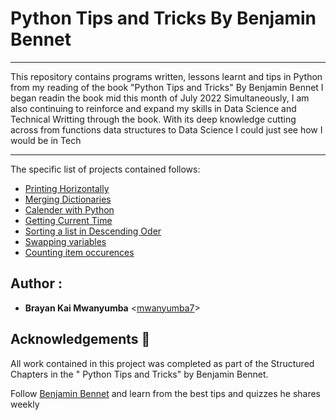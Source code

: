 # Python Tips and Tricks By Benjamin Bennet
---

This repository contains programs written, lessons learnt and tips in Python from my reading of the book "Python Tips and Tricks" By Benjamin Bennet
I began readin the book mid this month of July 2022 
Simultaneously, I am also continuing to reinforce and expand my skills in Data Science and Technical Writting through the book. With its deep knowledge cutting across from functions data structures to Data Science I could just see how I would be in Tech 
 
---

The specific list of projects contained follows:

* [Printing Horizontally](https://github.com/mwanyumba7/Python-Tips/tree/main/Printing_Horizontally)
* [Merging Dictionaries](https://github.com/mwanyumba7/Python-Tips/tree/main/Merging_Dictionaries)
* [Calender with Python](https://github.com/mwanyumba7/Python-Tips/tree/main/Python_Calender)
* [Getting Current Time](https://github.com/mwanyumba7/Python-Tips/tree/main/Get_Current_Time)
* [Sorting a list in Descending Oder](https://github.com/mwanyumba7/Python-Tips/tree/main/Descending_Sorting)
* [Swapping variables](https://github.com/mwanyumba7/Python-Tips/tree/main/Swapping_Variables)
* [Counting item occurences](https://github.com/mwanyumba7/Python-Tips/tree/main/Counting_Item_Occurences)



## Author :

* **Brayan Kai Mwanyumba** <[mwanyumba7](https://github.com/mwanyumba7)>

## Acknowledgements :pray:

All work contained in this project was completed as part of the Structured Chapters in the " Python Tips and Tricks" by Benjamin Bennet.


Follow [Benjamin Bennet](https://twitter.com/RealBenjizo) and learn from the best tips and quizzes he shares weekly

